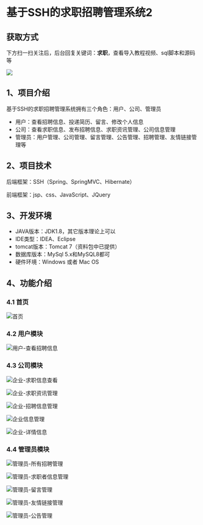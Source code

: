 # 基于SSH的求职招聘管理系统2

## 获取方式

下方扫一扫关注后，后台回复关键词：**求职**，查看导入教程视频、sql脚本和源码等

 ![](https://www.codeshop.fun/Typora-Images/202205281253739.png)

## 1、项目介绍

基于SSH的求职招聘管理系统拥有三个角色：用户、公司、管理员

- 用户：查看招聘信息、投递简历、留言、修改个人信息
- 公司：查看求职信息、发布招聘信息、求职资讯管理、公司信息管理
- 管理员：用户管理、公司管理、留言管理、公告管理、招聘管理、友情链接管理等


## 2、项目技术

后端框架：SSH（Spring、SpringMVC、Hibernate）

前端框架：jsp、css、JavaScript、JQuery

## 3、开发环境

- JAVA版本：JDK1.8，其它版本理论上可以
- IDE类型：IDEA、Eclipse
- tomcat版本：Tomcat 7（资料包中已提供）
- 数据库版本：MySql 5.x和MySQL8都可
- 硬件环境：Windows 或者 Mac OS


## 4、功能介绍

### 4.1 首页

![首页](https://www.codeshop.fun/Typora-Images/202206121537453.jpg)

### 4.2 用户模块

![用户-查看招聘信息](https://www.codeshop.fun/Typora-Images/202206121537567.jpg)

### 4.3 公司模块

![企业-求职信息查看](https://www.codeshop.fun/Typora-Images/202206121537640.jpg)

![企业-求职资讯管理](https://www.codeshop.fun/Typora-Images/202206121537813.jpg)

![企业-招聘信息管理](https://www.codeshop.fun/Typora-Images/202206121537993.jpg)

![企业信息管理](https://www.codeshop.fun/Typora-Images/202206121538472.jpg)

![企业-详情信息](https://www.codeshop.fun/Typora-Images/202206121538485.jpg)

### 4.4 管理员模块

![管理员-所有招聘管理](https://www.codeshop.fun/Typora-Images/202206121538824.jpg)

![管理员-求职者信息管理](https://www.codeshop.fun/Typora-Images/202206121538412.jpg)

![管理员-留言管理](https://www.codeshop.fun/Typora-Images/202206121538905.jpg)

![管理员-友情链接管理](https://www.codeshop.fun/Typora-Images/202206121538142.jpg)

![管理员-公告管理](https://www.codeshop.fun/Typora-Images/202206121538598.jpg)


